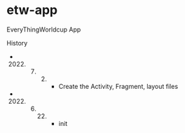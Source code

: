 # etw-app
EveryThingWorldcup App

History
- 2022. 07. 02. - Create the Activity, Fragment, layout files
- 2022. 06. 22. - init

